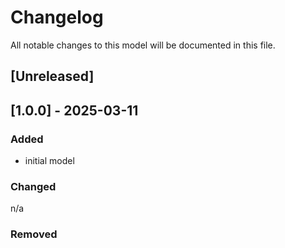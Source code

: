 # Changelog
All notable changes to this model will be documented in this file.

## [Unreleased]

## [1.0.0] - 2025-03-11
### Added
- initial model

### Changed
n/a

### Removed

